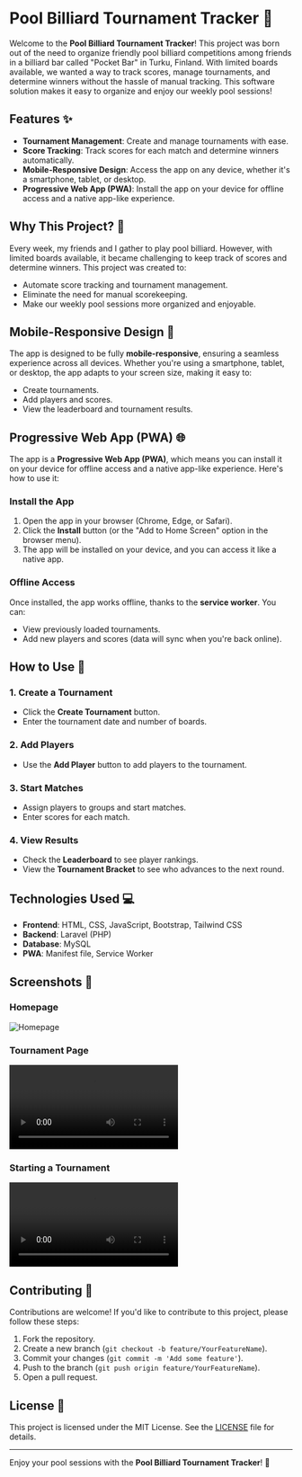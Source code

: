 # Pool Billiard Tournament Tracker 🎱

Welcome to the **Pool Billiard Tournament Tracker**! This project was born out of the need to organize friendly pool billiard competitions among friends in a billiard bar called "Pocket Bar" in Turku, Finland. With limited boards available, we wanted a way to track scores, manage tournaments, and determine winners without the hassle of manual tracking. This software solution makes it easy to organize and enjoy our weekly pool sessions!

## Features ✨

-   **Tournament Management**: Create and manage tournaments with ease.
-   **Score Tracking**: Track scores for each match and determine winners automatically.
-   **Mobile-Responsive Design**: Access the app on any device, whether it's a smartphone, tablet, or desktop.
-   **Progressive Web App (PWA)**: Install the app on your device for offline access and a native app-like experience.

## Why This Project? 🤔

Every week, my friends and I gather to play pool billiard. However, with limited boards available, it became challenging to keep track of scores and determine winners. This project was created to:

-   Automate score tracking and tournament management.
-   Eliminate the need for manual scorekeeping.
-   Make our weekly pool sessions more organized and enjoyable.

## Mobile-Responsive Design 📱

The app is designed to be fully **mobile-responsive**, ensuring a seamless experience across all devices. Whether you're using a smartphone, tablet, or desktop, the app adapts to your screen size, making it easy to:

-   Create tournaments.
-   Add players and scores.
-   View the leaderboard and tournament results.

## Progressive Web App (PWA) 🌐

The app is a **Progressive Web App (PWA)**, which means you can install it on your device for offline access and a native app-like experience. Here's how to use it:

### Install the App

1. Open the app in your browser (Chrome, Edge, or Safari).
2. Click the **Install** button (or the "Add to Home Screen" option in the browser menu).
3. The app will be installed on your device, and you can access it like a native app.

### Offline Access

Once installed, the app works offline, thanks to the **service worker**. You can:

-   View previously loaded tournaments.
-   Add new players and scores (data will sync when you're back online).

## How to Use 🚀

### 1. Create a Tournament

-   Click the **Create Tournament** button.
-   Enter the tournament date and number of boards.

### 2. Add Players

-   Use the **Add Player** button to add players to the tournament.

### 3. Start Matches

-   Assign players to groups and start matches.
-   Enter scores for each match.

### 4. View Results

-   Check the **Leaderboard** to see player rankings.
-   View the **Tournament Bracket** to see who advances to the next round.

## Technologies Used 💻

-   **Frontend**: HTML, CSS, JavaScript, Bootstrap, Tailwind CSS
-   **Backend**: Laravel (PHP)
-   **Database**: MySQL
-   **PWA**: Manifest file, Service Worker

## Screenshots 📸

### Homepage

![Homepage](screenshots/khelahobe_home.png)

### Tournament Page

![Tournament Page](screenshots/view-tournament.webm)

### Starting a Tournament

![Leaderboard](screenshots/start-tournament.webm)

## Contributing 🤝

Contributions are welcome! If you'd like to contribute to this project, please follow these steps:

1. Fork the repository.
2. Create a new branch (`git checkout -b feature/YourFeatureName`).
3. Commit your changes (`git commit -m 'Add some feature'`).
4. Push to the branch (`git push origin feature/YourFeatureName`).
5. Open a pull request.

## License 📄

This project is licensed under the MIT License. See the [LICENSE](LICENSE) file for details.

---

Enjoy your pool sessions with the **Pool Billiard Tournament Tracker**! 🎉
